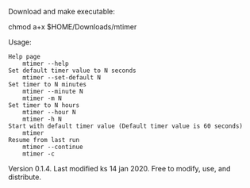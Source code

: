 Download and make executable:

chmod a+x $HOME/Downloads/mtimer

Usage:

	Help page 
		mtimer --help 
	Set default timer value to N seconds 
		mtimer --set-default N 
	Set timer to N minutes 
		mtimer --minute N 
		mtimer -m N 
	Set timer to N hours 
		mtimer --hour N 
		mtimer -h N 
	Start with default timer value (Default timer value is 60 seconds) 
		mtimer
	Resume from last run
		mtimer --continue
		mtimer -c

Version 0.1.4. 
Last modified ks 14 jan 2020. 
Free to modify, use, and distribute.
